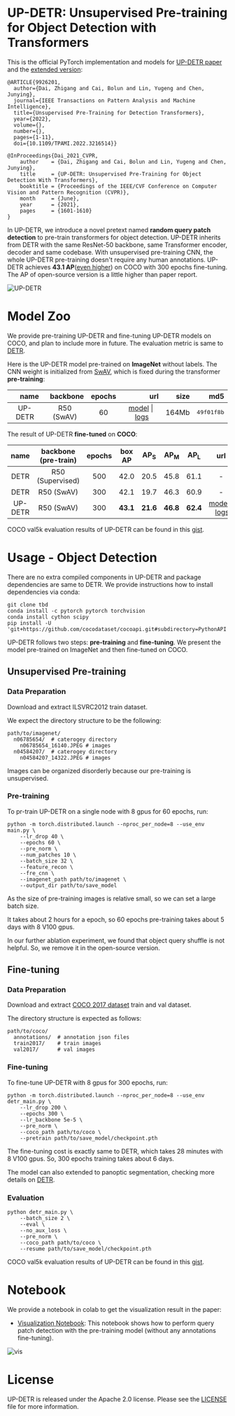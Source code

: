 **UP-DETR**: Unsupervised Pre-training for Object Detection with Transformers
========
This is the official PyTorch implementation and models for [UP-DETR paper](https://arxiv.org/abs/2011.09094) and the [extended version](https://ieeexplore.ieee.org/document/9926201):
```
@ARTICLE{9926201,
  author={Dai, Zhigang and Cai, Bolun and Lin, Yugeng and Chen, Junying},
  journal={IEEE Transactions on Pattern Analysis and Machine Intelligence}, 
  title={Unsupervised Pre-Training for Detection Transformers}, 
  year={2022},
  volume={},
  number={},
  pages={1-11},
  doi={10.1109/TPAMI.2022.3216514}}

@InProceedings{Dai_2021_CVPR,
    author    = {Dai, Zhigang and Cai, Bolun and Lin, Yugeng and Chen, Junying},
    title     = {UP-DETR: Unsupervised Pre-Training for Object Detection With Transformers},
    booktitle = {Proceedings of the IEEE/CVF Conference on Computer Vision and Pattern Recognition (CVPR)},
    month     = {June},
    year      = {2021},
    pages     = {1601-1610}
}
```
In UP-DETR, we introduce a novel pretext named **random query patch detection** to pre-train transformers for object detection.
UP-DETR inherits from DETR with the same ResNet-50 backbone, same Transformer encoder, decoder and same codebase.
With unsupervised pre-training CNN, the whole UP-DETR pre-training doesn't require any human annotations.
UP-DETR achieves **43.1 AP**([even higher](https://github.com/dddzg/up-detr/issues/8)) on COCO with 300 epochs fine-tuning. The AP of open-source version is a little higher than paper report.

![UP-DETR](.github/UP-DETR.png)

# Model Zoo
We provide pre-training UP-DETR and fine-tuning UP-DETR models on COCO, and plan to include more in future.
The evaluation metric is same to [DETR](https://github.com/facebookresearch/detr).


Here is the UP-DETR model pre-trained on **ImageNet** without labels. 
The CNN weight is initialized from [SwAV](https://github.com/facebookresearch/swav), which is fixed during the transformer **pre-training**:

<table>
  <thead>
    <tr style="text-align: right;">
      <th>name</th>
      <th>backbone</th>
      <th>epochs</th>
      <th>url</th>
      <th>size</th>
      <th>md5</th>
    </tr>
  </thead>
  <tbody>
    <tr>
      <td align="center">UP-DETR</td>
      <td align="center">R50 (SwAV)</td>
      <td align="center">60</td>
      <td align="center"><a href="https://drive.google.com/file/d/1JhL1uwNJCaxMrIUx7UzQ3CMCHqmZpCnn/view?usp=sharing">model</a>&nbsp;|&nbsp;<a href="https://drive.google.com/file/d/19BfOQzZmyOOrkdWPfpFd4HIEKaM8s5d6/view?usp=sharing">logs</a></td>
      <td align="center">164Mb</td>
      <td align="center"><tt>49f01f8b</tt></td>
    </tr>
  </tbody>
</table>

The result of UP-DETR **fine-tuned** on **COCO**:
<table>
  <thead>
    <tr style="text-align: right;">
      <th align="center">name</th>
      <th align="center">backbone (pre-train)</th>
      <th align="center">epochs</th>
      <th align="center">box AP</th>
      <th align="center">AP<sub>S</sub></th>
      <th align="center">AP<sub>M</sub></th>
      <th align="center">AP<sub>L</sub></th>
      <th align="center">url</th>
    </tr>
  </thead>
  <tbody>
    <tr>
      <td align="center">DETR</td>
      <td align="center">R50 (Supervised)</td>
      <td align="center">500</td>
      <td align="center">42.0</td>
      <td align="center">20.5</td>
      <td align="center">45.8</td>
      <td align="center">61.1</td>
      <td align="center"> - </td>
    </tr>
    <tr>
      <td align="center">DETR</td>
      <td align="center">R50 (SwAV)</td>
      <td align="center">300</td>
      <td align="center">42.1</td>
      <td align="center">19.7</td>
      <td align="center">46.3</td>
      <td align="center">60.9</td>
      <td align="center"> - </td>
    </tr>
    <tr>
      <td align="center">UP-DETR</td>
      <td align="center">R50 (SwAV)</td>
      <td align="center">300</td>
      <td align="center"><b>43.1</b></td>
      <td align="center"><b>21.6</b></td>
      <td align="center"><b>46.8</b></td>
      <td align="center"><b>62.4</b></td>
      <td align="center"> <a href="https://drive.google.com/file/d/1_YNtzKKaQbgFfd6m2ZUCO6LWpKqd7o7X/view?usp=sharing">model</a>&nbsp;|&nbsp;<a href="https://drive.google.com/file/d/1DQqveOZnMc2VaBhMzl9VilMxdeniiWXo/view?usp=sharing">logs</a> </td>
    </tr>
  </tbody>
</table>

COCO val5k evaluation results of UP-DETR can be found in this [gist](https://gist.github.com/dddzg/cd0957c5643f5656f6cdc979da4d6db1).



# Usage - Object Detection
There are no extra compiled components in UP-DETR and package dependencies are same to DETR. 
We provide instructions how to install dependencies via conda:
```
git clone tbd
conda install -c pytorch pytorch torchvision
conda install cython scipy
pip install -U 'git+https://github.com/cocodataset/cocoapi.git#subdirectory=PythonAPI'
```

UP-DETR follows two steps: **pre-training** and **fine-tuning**.
We present the model pre-trained on ImageNet and then fine-tuned on COCO.
 
## Unsupervised Pre-training
### Data Preparation
Download and extract ILSVRC2012 train dataset.

We expect the directory structure to be the following:
```
path/to/imagenet/
  n06785654/  # caterogey directory
    n06785654_16140.JPEG # images
  n04584207/  # caterogey directory
    n04584207_14322.JPEG # images
```
Images can be organized disorderly because our pre-training is unsupervised.  

### Pre-training
To pr-train UP-DETR on a single node with 8 gpus for 60 epochs, run:
```
python -m torch.distributed.launch --nproc_per_node=8 --use_env main.py \
    --lr_drop 40 \
    --epochs 60 \
    --pre_norm \
    --num_patches 10 \
    --batch_size 32 \
    --feature_recon \
    --fre_cnn \
    --imagenet_path path/to/imagenet \
    --output_dir path/to/save_model
```
As the size of pre-training images is relative small, so we can set a large batch size.

It takes about 2 hours for a epoch, so 60 epochs pre-training takes about 5 days with 8 V100 gpus.

In our further ablation experiment, we found that object query shuffle is not helpful. So, we remove it in the open-source version. 

## Fine-tuning
### Data Preparation
Download and extract [COCO 2017 dataset](https://cocodataset.org/#download) train and val dataset.

The directory structure is expected as follows:
```
path/to/coco/
  annotations/  # annotation json files
  train2017/    # train images
  val2017/      # val images
```
### Fine-tuning

To fine-tune UP-DETR with 8 gpus for 300 epochs, run:

```
python -m torch.distributed.launch --nproc_per_node=8 --use_env detr_main.py \
    --lr_drop 200 \
    --epochs 300 \
    --lr_backbone 5e-5 \
    --pre_norm \
    --coco_path path/to/coco \
    --pretrain path/to/save_model/checkpoint.pth
```
The fine-tuning cost is exactly same to DETR, which takes 28 minutes with 8 V100 gpus. So, 300 epochs training takes about 6 days.

The model can also extended to panoptic segmentation, checking more details on [DETR](https://github.com/facebookresearch/detr/blob/master/README.md#usage---segmentation).

### Evaluation
```
python detr_main.py \
    --batch_size 2 \
    --eval \
    --no_aux_loss \
    --pre_norm \
    --coco_path path/to/coco \
    --resume path/to/save_model/checkpoint.pth
```
COCO val5k evaluation results of UP-DETR can be found in this [gist](https://gist.github.com/dddzg/cd0957c5643f5656f6cdc979da4d6db1).


# Notebook

We provide a notebook in colab to get the visualization result in the paper:

* [Visualization Notebook](https://colab.research.google.com/github/dddzg/up-detr/blob/master/visualization.ipynb): This notebook shows how to perform query patch detection with the pre-training model (without any annotations fine-tuning).

![vis](.github/vis.png)

# License
UP-DETR is released under the Apache 2.0 license. Please see the [LICENSE](LICENSE) file for more information.

